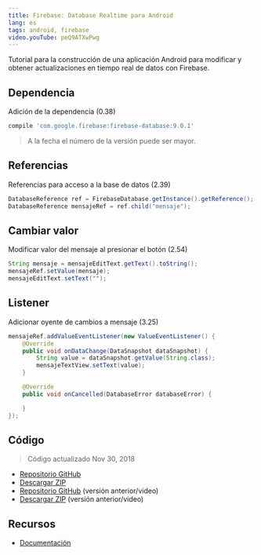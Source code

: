 ```yaml
---
title: Firebase: Database Realtime para Android
lang: es
tags: android, firebase
video.youTube: peQ9ATXwPwg
---
```


Tutorial para la construcción de una aplicación Android para modificar y obtener actualizaciones en tiempo real de datos con Firebase.

## Dependencia

Adición de la dependencia (0.38)

```groovy
compile 'com.google.firebase:firebase-database:9.0.1'
```

> A la fecha el número de la versión puede ser mayor.

## Referencias
Referencias para acceso a la base de datos (2.39)

```java
DatabaseReference ref = FirebaseDatabase.getInstance().getReference();
DatabaseReference mensajeRef = ref.child("mensaje");
```

## Cambiar valor

Modificar valor del mensaje al presionar el botón (2.54)

```java
String mensaje = mensajeEditText.getText().toString();  
mensajeRef.setValue(mensaje);  
mensajeEditText.setText("");
```

## Listener

Adicionar oyente de cambios a mensaje (3.25)

```java
mensajeRef.addValueEventListener(new ValueEventListener() {  
    @Override
    public void onDataChange(DataSnapshot dataSnapshot) {
        String value = dataSnapshot.getValue(String.class);
        mensajeTextView.setText(value);
    }

    @Override
    public void onCancelled(DatabaseError databaseError) {

    }
});
```

## Código

> Código actualizado Nov 30, 2018

* [Repositorio GitHub](https://github.com/alvareztech/AndroidFirebaseRealtimeDatabaseSample)
* [Descargar ZIP](https://github.com/alvareztech/AndroidFirebaseRealtimeDatabaseSample/archive/master.zip)
* [Repositorio GitHub](https://github.com/alvareztech/AndroidFirebaseRealtimeDatabaseSample/tree/youtube) (versión anterior/video)
* [Descargar ZIP](https://github.com/alvareztech/AndroidFirebaseRealtimeDatabaseSample/archive/youtube.zip) (versión anterior/video)

## Recursos

* [Documentación](https://firebase.google.com/docs/database/android/start/)
